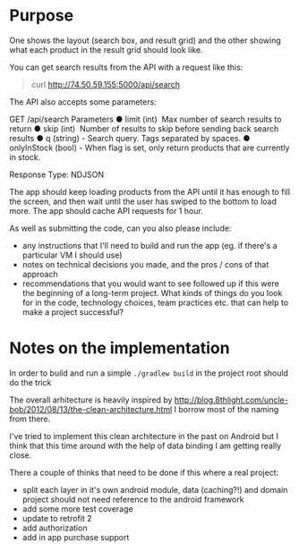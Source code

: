 # Purpose
One shows the layout (search box, and result grid) and the other showing what each product in the result grid should look like.

You can get search results from the API with a request like this:

> curl http://74.50.59.155:5000/api/search

The API also accepts some parameters:

GET /api/search
Parameters
  ● limit (int) ­ Max number of search results to return
  ● skip (int) ­ Number of results to skip before sending back search results
  ● q (string)  - Search query. Tags separated by spaces.
  ● onlyInStock (bool)  - When flag is set, only return products that are currently in stock.

Response Type: NDJSON

The app should keep loading products from the API until it has enough to fill the screen, and then wait until the user has swiped to the bottom to load more.  The app should cache API requests for 1 hour.

As well as submitting the code, can you also please include:
- any instructions that I'll need to build and run the app (eg. if there's a particular VM I should use)
- notes on technical decisions you made, and the pros / cons of that approach
- recommendations that you would want to see followed up if this were the beginning of a long-term project.  What kinds of things do you look for in the code, technology choices, team practices etc. that can help to make a project successful?

# Notes on the implementation

In order to build and run a simple `./gradlew build` in the project root should do the trick

The overall arhitecture is heavily inspired by http://blog.8thlight.com/uncle-bob/2012/08/13/the-clean-architecture.html I borrow most of the 
naming from there. 

I've tried to implement this clean architecture in the past on Android but I think that this time around with the help of data binding I am getting really
close.

There a couple of thinks that need to be done if this where a real project:
- split each layer in it's own android module, data (caching?!) and domain project should not need reference to the android framework
- add some more test coverage
- update to retrofit 2
- add authorization
- add in app purchase support
